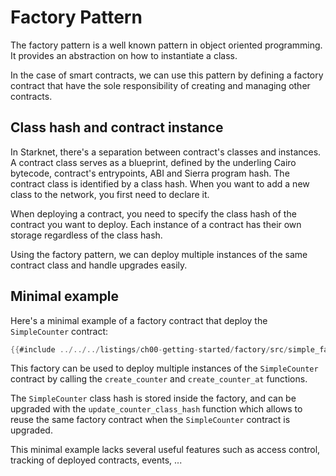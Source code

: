 # Factory Pattern

The factory pattern is a well known pattern in object oriented programming. It provides an abstraction on how to instantiate a class. 

In the case of smart contracts, we can use this pattern by defining a factory contract that have the sole responsibility of creating and managing other contracts.

## Class hash and contract instance

In Starknet, there's a separation between contract's classes and instances. A contract class serves as a blueprint, defined by the underling Cairo bytecode, contract's entrypoints, ABI and Sierra program hash. The contract class is identified by a class hash. When you want to add a new class to the network, you first need to declare it.

When deploying a contract, you need to specify the class hash of the contract you want to deploy. Each instance of a contract has their own storage regardless of the class hash.

Using the factory pattern, we can deploy multiple instances of the same contract class and handle upgrades easily.

## Minimal example

Here's a minimal example of a factory contract that deploy the `SimpleCounter` contract:

```rust
{{#include ../../../listings/ch00-getting-started/factory/src/simple_factory.cairo}}
```

<!-- This is not ready for "Open in remix" because we need multiple files -->

This factory can be used to deploy multiple instances of the `SimpleCounter` contract by calling the `create_counter` and `create_counter_at` functions.

The `SimpleCounter` class hash is stored inside the factory, and can be upgraded with the `update_counter_class_hash` function which allows to reuse the same factory contract when the `SimpleCounter` contract is upgraded.

This minimal example lacks several useful features such as access control, tracking of deployed contracts, events, ...

<!-- TODO maybe add a more complete example at the end of this section or in the `Applications examples` chapter -->
